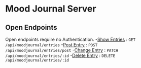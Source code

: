 # Mood Journal Server

## Open Endpoints
Open endpoints require no Authentication.
-[Show Entries](documentation/GET.md) : `GET /api/moodjournal/entries`
-[Post Entry](documentation/POST.md) : `POST /api/moodjournal/entries/post`
-[Change Entry](documentation/PATCH.md) : `PATCH /api/moodjournal/entries/:id`
-[Delete Entry](documentation/DELETE.md) : `DELETE /api/moodjournal/entries/:id`